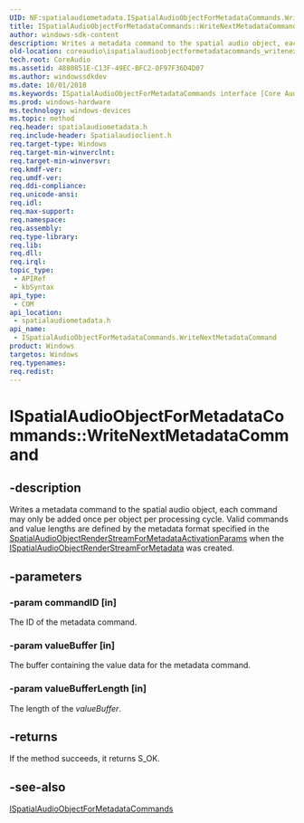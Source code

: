 ```yaml
---
UID: NF:spatialaudiometadata.ISpatialAudioObjectForMetadataCommands.WriteNextMetadataCommand
title: ISpatialAudioObjectForMetadataCommands::WriteNextMetadataCommand
author: windows-sdk-content
description: Writes a metadata command to the spatial audio object, each command may only be added once per object per processing cycle.
old-location: coreaudio\ispatialaudioobjectformetadatacommands_writenextmetadatacommand.htm
tech.root: CoreAudio
ms.assetid: 4880851E-C13F-49EC-BFC2-0F97F36D4D07
ms.author: windowssdkdev
ms.date: 10/01/2018
ms.keywords: ISpatialAudioObjectForMetadataCommands interface [Core Audio],WriteNextMetadataCommand method, ISpatialAudioObjectForMetadataCommands.WriteNextMetadataCommand, ISpatialAudioObjectForMetadataCommands::WriteNextMetadataCommand, WriteNextMetadataCommand, WriteNextMetadataCommand method [Core Audio], WriteNextMetadataCommand method [Core Audio],ISpatialAudioObjectForMetadataCommands interface, coreaudio.ispatialaudioobjectformetadatacommands_writenextmetadatacommand, spatialaudiometadata/ISpatialAudioObjectForMetadataCommands::WriteNextMetadataCommand
ms.prod: windows-hardware
ms.technology: windows-devices
ms.topic: method
req.header: spatialaudiometadata.h
req.include-header: Spatialaudioclient.h
req.target-type: Windows
req.target-min-winverclnt: 
req.target-min-winversvr: 
req.kmdf-ver: 
req.umdf-ver: 
req.ddi-compliance: 
req.unicode-ansi: 
req.idl: 
req.max-support: 
req.namespace: 
req.assembly: 
req.type-library: 
req.lib: 
req.dll: 
req.irql: 
topic_type:
 - APIRef
 - kbSyntax
api_type:
 - COM
api_location:
 - spatialaudiometadata.h
api_name:
 - ISpatialAudioObjectForMetadataCommands.WriteNextMetadataCommand
product: Windows
targetos: Windows
req.typenames: 
req.redist: 
---
```


# ISpatialAudioObjectForMetadataCommands::WriteNextMetadataCommand


## -description


Writes a metadata command to the spatial audio object, each command may only be added once per object per processing cycle. Valid commands and value lengths are defined by the metadata format specified in the <a href="https://msdn.microsoft.com/5B92F521-537F-4296-B9A7-7EC6985530B3">SpatialAudioObjectRenderStreamForMetadataActivationParams</a> when the <a href="https://msdn.microsoft.com/1623B280-FC12-4C19-9D4A-D8463D1A1046">ISpatialAudioObjectRenderStreamForMetadata</a> was created.


## -parameters




### -param commandID [in]

The ID of the metadata command.


### -param valueBuffer [in]

The buffer containing the value data for the metadata command.


### -param valueBufferLength [in]

The length of the <i>valueBuffer</i>.


## -returns



If the method succeeds, it returns S_OK.




## -see-also




<a href="https://msdn.microsoft.com/B142D5CC-7321-4F3C-804D-50E728C37D10">ISpatialAudioObjectForMetadataCommands</a>
 

 

